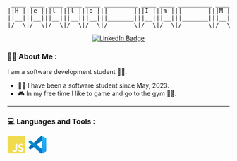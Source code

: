<pre>
 ____ ____ ____ ____ ____ _________ ____ ____ _________ ____ ____ ____ ____ ____ ____ 
||H |||e |||l |||l |||o |||       |||I |||m |||       |||M |||o |||r |||g |||y |||n ||
||__|||__|||__|||__|||__|||_______|||__|||__|||_______|||__|||__|||__|||__|||__|||__||
|/__\|/__\|/__\|/__\|/__\|/_______\|/__\|/__\|/_______\|/__\|/__\|/__\|/__\|/__\|/__\|
</pre>

<div id="badges" align="center">
  <a href="https://www.linkedin.com/in/morgyn-peay-567560271/">
  <img src="https://img.shields.io/badge/LinkedIn-blue?logo=linkedin&logoColor=white&style=flat" alt="LinkedIn Badge"/>
  </a>
</div>

### :raising_hand_woman: About Me :

I am a software development student :woman_student:.

- :woman_technologist: I have been a software student since May, 2023.
- :video_game: In my free time I like to game and go to the gym :running_woman:.

---

### :computer: Languages and Tools :
<div>
  <img src="https://github.com/devicons/devicon/blob/master/icons/javascript/javascript-plain.svg" title="JavaScript" alt="JavaScript" width="40" height="40"/>&nbsp;
  <img src="https://github.com/devicons/devicon/blob/master/icons/vscode/vscode-original.svg" title="VSCode" alt="VSCode" width="40" height="40"/>&nbsp;
</div>
